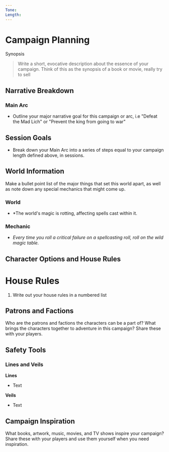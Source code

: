 ```yaml
---
Tone: 
Length:
---
```

# Campaign Planning

Synopsis

> Write a short, evocative description about the essence of your campaign. Think of this as the synopsis of a book or movie, really try to sell 

## Narrative Breakdown

### Main Arc
- Outline your major narrative goal for this campaign or arc, i.e "Defeat the Mad Lich" or "Prevent the king from going to war"
## Session Goals
- Break down your Main Arc into a series of steps equal to your campaign length defined above, in sessions. 
## World Information

Make a bullet point list of the major things that set this world apart, as well as note down any special mechanics that might come up.

### World
- *The world's magic is rotting, affecting spells cast within it. 

### Mechanic
- *Every time you roll a critical failure on a spellcasting roll, roll on the wild magic table.*


## Character Options and House Rules

# House Rules

1. Write out your house rules in a numbered list
## Patrons and Factions

Who are the patrons and factions the characters can be a part of? What brings the characters together to adventure in this campaign? Share these with your players.

## Safety Tools

### Lines and Veils
**Lines**
- Text

**Veils**
- Text


## Campaign Inspiration

What books, artwork, music, movies, and TV shows inspire your campaign? Share these with your players and use them yourself when you need inspiration.